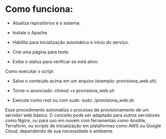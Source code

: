 # Como funciona:

* Atualiza repositórios e o sistema.

* Instale o Apache.

* Habilita para inicialização automática e início do serviço.

* Crie uma página para teste.

* Exibe o status para verificar se está ativo.

Como executar o script
* Salve o conteúdo acima em um arquivo (exemplo: provisiona_web.sh).

* Torne-o anunciado:
chmod +x provisiona_web.sh

* Execute como root ou com sudo:
sudo ./provisiona_web.sh

Esse procedimento automatiza o processo de provisionamento de um servidor web básico. O conceito pode ser adaptado para outros servidores como Nginx, ou para uso em nuvem com ferramentas como Ansible, Terraform, ou scripts de inicialização em plataformas como AWS ou Google Cloud, dependendo de sua necessidade e ambiente.
